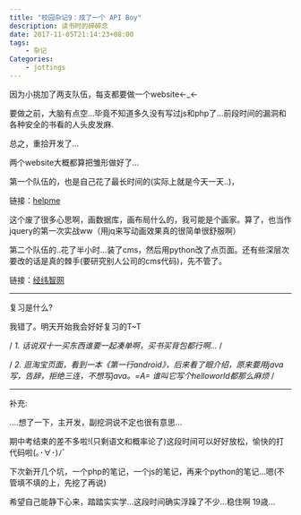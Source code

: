 ```yaml
---
title: "校园杂记9：成了一个 API Boy"
description: 读书时的碎碎念
date: 2017-11-05T21:14:23+08:00
tags:
    - 杂记
Categories:
    - jottings
---
```


因为小挑加了两支队伍，每支都要做一个website←_←

要做之前，大脑有点空…毕竟不知道多久没有写过js和php了…前段时间的漏洞和各种安全的书看的人头皮发麻.

总之，重拾开发了…

两个website大概都算把雏形做好了…

第一个队伍的，也是自己花了最长时间的(实际上就是今天一天..)，

链接：[helpme](http://77sera.cn/helpme/)

这个废了很多心思啊，画数据库，画布局什么的，我可能是个画家。算了，也当作jquery的第一次实战ww（用jq来写动画效果真的很简单很舒服啊）

第二个队伍的..花了半小时…装了cms，然后用python改了点页面。还有些深层次要改的话是真的棘手(要研究别人公司的cms代码)，先不管了。

链接：[经纬智网](http://77sera.cn/74cms/)

------

复习是什么?

我错了。明天开始我会好好复习的T~T

/ *1.
话说双十一买东西谁要一起凑单啊，买书买背包都行啊…* /

/ *2.
逛淘宝页面，看到一本《第一行android》，后来看了眼介绍，原来要用java写，告辞，拒绝三连，不想写java。=A= 谁叫它写个helloworld都那么麻烦* /

------

补充:

….想了一下，主开发，副挖洞说不定也很有意思…

期中考结束的差不多啦!(只剩语文和概率论了)这段时间可以好好放松，愉快的打代码啦(｡･∀･)ﾉﾞ

下次新开几个坑，一个php的笔记，一个js的笔记，再来个python的笔记…嗯(不管填不填的上，先挖了再说)

希望自己能静下心来，踏踏实实学…这段时间确实浮躁了不少…稳住啊 19歳…